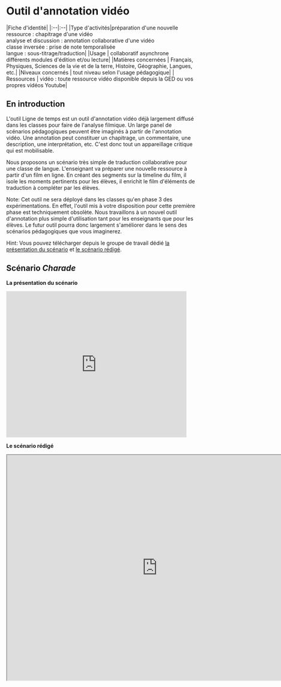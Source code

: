 # Outil d'annotation vidéo

|Fiche d'identité|
|:--|:--|
|Type d'activités|préparation d'une nouvelle ressource : chapitrage d'une vidéo<br>analyse et discussion : annotation collaborative d'une vidéo<br>classe inversée : prise de note temporalisée<br>langue : sous-titrage/traduction|
|Usage | collaboratif asynchrone<br/>différents modules d'édition et/ou lecture|
|Matières concernées | Français, Physiques, Sciences de la vie et de la terre, Histoire, Géographie, Langues, etc.|
|Niveaux concernés | tout niveau selon l'usage pédagogique|
| Ressources | vidéo : toute ressource vidéo disponible depuis la GED ou vos propres vidéos Youtube|

## En introduction

L'outil Ligne de temps est un outil d'annotation vidéo déjà largement diffusé dans les classes pour faire de l'analyse filmique. Un large panel de scénarios pédagogiques peuvent être imaginés à partir de l'annotation vidéo. Une annotation peut constituer un chapitrage, un commentaire, une description, une interprétation, etc. C'est donc tout un appareillage critique qui est mobilisable.

Nous proposons un scénario très simple de traduction collaborative pour une classe de langue. L'enseignant va préparer une nouvelle ressource à partir d'un film en ligne. En créant des segments sur la timeline du film, il isole les moments pertinents pour les élèves, il enrichit le film d'éléments de traduction à compléter par les élèves.

Note: Cet outil ne sera déployé dans les classes qu'en phase 3 des expérimentations. En effet, l'outil mis à votre disposition pour cette première phase est techniquement obsolète. Nous travaillons à un nouvel outil d'annotation plus simple d'utilisation tant pour les enseignants que pour les élèves. Le futur outil pourra donc largement s'améliorer dans le sens des scénarios pédagogiques que vous imaginerez.

Hint: Vous pouvez télécharger depuis le groupe de travail dédié [la présentation du scénario][slides scénario] et [le scénario rédigé][doc scénario].


## Scénario *Charade*

**La présentation du scénario**
<iframe src="https://docs.google.com/presentation/d/1d5005oWsiBb-zK4eowi66bIDxR4nk2fTpN1MkWJjKDU/embed?start=false&loop=false&delayms=5000" frameborder="0" width="480" height="389" allowfullscreen="true" mozallowfullscreen="true" webkitallowfullscreen="true"></iframe>

**Le scénario rédigé**
<iframe src="https://docs.google.com/document/d/1rnBdwq66oqFs8DLOBBZy39_trOt_bxpVF45l-70kL5k/pub?embedded=true" width="800" height="600"></iframe>

[slides scénario]: https://ent.enteduc.fr/grp/1999990M/experimentations/Documents/Phase%201/MetaEducation%20Annot%20Video%20_Charade_.pptx
[doc scénario]: https://ent.enteduc.fr/grp/1999990M/experimentations/Documents/Phase%201/MetaEducation%20Annotation%20vid%C3%A9o%20_Doc%20sc%C3%A9nario%20Charade_.pdf
